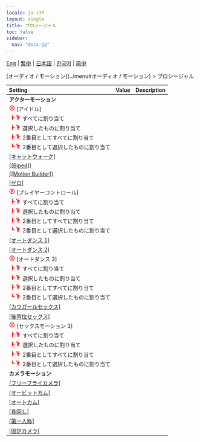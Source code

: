```yaml
---
locale: ja-rJP
layout: single
title: プロシージャル
toc: false
sidebar:
  nav: "docs-jp"
---
```

[Eng](/dancexr/menu/2025.4/motion/procedural) | [繁中](/tw/dancexr/menu/2025.4/motion/procedural) | [日本語](/jp/dancexr/menu/2025.4/motion/procedural) | [한국어](/kr/dancexr/menu/2025.4/motion/procedural) | [简中](/zh/dancexr/menu/2025.4/motion/procedural)

[オーディオ / モーション](../menu#オーディオ / モーション) > プロシージャル



| Setting | Value | Description |
| :--- | --- | :--- |
|<nobr> <b>アクターモーション</b></nobr>|| 
|<nobr><img src="/images/icon/ic_auto_round.png" alt="auto round icon"/> [アイドル]</nobr>|| 
|<nobr><img src="/images/icon/ic_line_t.png"/><img src="/images/icon/ic_motion.png" alt="motion icon"/> すべてに割り当て</nobr>|| 
|<nobr><img src="/images/icon/ic_line_t.png"/><img src="/images/icon/ic_motion.png" alt="motion icon"/> 選択したものに割り当て</nobr>|| 
|<nobr><img src="/images/icon/ic_line_t.png"/><img src="/images/icon/ic_motion.png" alt="motion icon"/> 2番目としてすべてに割り当て</nobr>|| 
|<nobr><img src="/images/icon/ic_line_l.png"/><img src="/images/icon/ic_motion.png" alt="motion icon"/> 2番目として選択したものに割り当て</nobr>|| 
| [[キャットウォーク]](catwalk) |
| [([Biped])](biped) |
| [([Motion Builder])](motion_builder) |
| [[ゼロ]](zero) |
|<nobr><img src="/images/icon/ic_auto_round.png" alt="auto round icon"/> [プレイヤーコントロール]</nobr>|| 
|<nobr><img src="/images/icon/ic_line_t.png"/><img src="/images/icon/ic_motion.png" alt="motion icon"/> すべてに割り当て</nobr>|| 
|<nobr><img src="/images/icon/ic_line_t.png"/><img src="/images/icon/ic_motion.png" alt="motion icon"/> 選択したものに割り当て</nobr>|| 
|<nobr><img src="/images/icon/ic_line_t.png"/><img src="/images/icon/ic_motion.png" alt="motion icon"/> 2番目としてすべてに割り当て</nobr>|| 
|<nobr><img src="/images/icon/ic_line_l.png"/><img src="/images/icon/ic_motion.png" alt="motion icon"/> 2番目として選択したものに割り当て</nobr>|| 
| [[オートダンス 1]](auto_dance_1) |
| [[オートダンス 2]](auto_dance_2) |
|<nobr><img src="/images/icon/ic_auto_round.png" alt="auto round icon"/> [オートダンス 3]</nobr>|| 
|<nobr><img src="/images/icon/ic_line_t.png"/><img src="/images/icon/ic_motion.png" alt="motion icon"/> すべてに割り当て</nobr>|| 
|<nobr><img src="/images/icon/ic_line_t.png"/><img src="/images/icon/ic_motion.png" alt="motion icon"/> 選択したものに割り当て</nobr>|| 
|<nobr><img src="/images/icon/ic_line_t.png"/><img src="/images/icon/ic_motion.png" alt="motion icon"/> 2番目としてすべてに割り当て</nobr>|| 
|<nobr><img src="/images/icon/ic_line_l.png"/><img src="/images/icon/ic_motion.png" alt="motion icon"/> 2番目として選択したものに割り当て</nobr>|| 
| [[カウガールセックス]](cowgirl_sex) |
| [[後背位セックス]](sex_from_behind) |
|<nobr><img src="/images/icon/ic_auto_round.png" alt="auto round icon"/> [セックスモーション 3]</nobr>|| 
|<nobr><img src="/images/icon/ic_line_t.png"/><img src="/images/icon/ic_motion.png" alt="motion icon"/> すべてに割り当て</nobr>|| 
|<nobr><img src="/images/icon/ic_line_t.png"/><img src="/images/icon/ic_motion.png" alt="motion icon"/> 選択したものに割り当て</nobr>|| 
|<nobr><img src="/images/icon/ic_line_t.png"/><img src="/images/icon/ic_motion.png" alt="motion icon"/> 2番目としてすべてに割り当て</nobr>|| 
|<nobr><img src="/images/icon/ic_line_l.png"/><img src="/images/icon/ic_motion.png" alt="motion icon"/> 2番目として選択したものに割り当て</nobr>|| 
|<nobr> <b>カメラモーション</b></nobr>|| 
| [[フリーフライカメラ]](freefly_cam) |
| [[オービットカム]](orbit_cam) |
| [[オートカム]](auto_cam) |
| [[長回し]](long_take) |
| [[第一人称]](first_person) |
| [[固定カメラ]](fixed_camera) |

